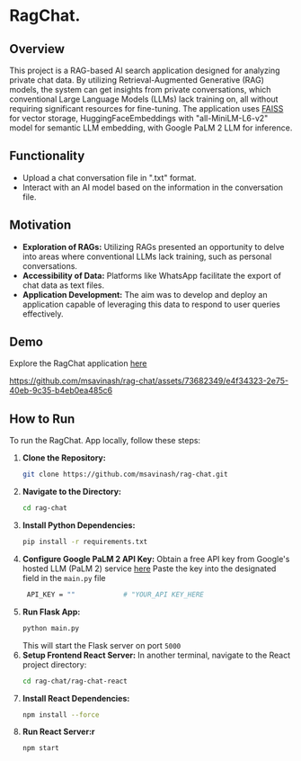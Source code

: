 # RagChat.

## Overview

This project is a RAG-based AI search application designed for analyzing private chat data. By utilizing Retrieval-Augmented Generative (RAG) models, the system can get insights from private conversations, which conventional Large Language Models (LLMs) lack training on, all without requiring significant resources for fine-tuning. The application uses [FAISS](https://github.com/facebookresearch/faiss) for vector storage, HuggingFaceEmbeddings with "all-MiniLM-L6-v2" model for semantic LLM embedding, with Google PaLM 2 LLM for inference.

## Functionality

- Upload a chat conversation file in ".txt" format.
- Interact with an AI model based on the information in the conversation file.

## Motivation

- **Exploration of RAGs:** Utilizing RAGs presented an opportunity to delve into areas where conventional LLMs lack training, such as personal conversations.
- **Accessibility of Data:** Platforms like WhatsApp facilitate the export of chat data as text files.
- **Application Development:** The aim was to develop and deploy an application capable of leveraging this data to respond to user queries effectively.

## Demo
Explore the RagChat application [here](https://rag-chat-seven.vercel.app/)

https://github.com/msavinash/rag-chat/assets/73682349/e4f34323-2e75-40eb-9c35-b4eb0ea485c6


## How to Run

To run the RagChat. App locally, follow these steps:

1. **Clone the Repository:**
   ```bash
   git clone https://github.com/msavinash/rag-chat.git
   ```
2. **Navigate to the Directory:**
   ```bash
   cd rag-chat
   ```
3. **Install Python Dependencies:**
    ```bash
   pip install -r requirements.txt
   ```
4. **Configure Google PaLM 2 API Key:**
     Obtain a free API key from Google's hosted LLM (PaLM 2) service [here](https://makersuite.google.com/)
     Paste the key into the designated field in the ```main.py``` file
      ```bash
       API_KEY = ""            # "YOUR_API KEY_HERE
      ```
5. **Run Flask App:**
    ```bash
   python main.py
   ```
    This will start the Flask server on port  ```5000```
6. **Setup Frontend React Server:**
    In another terminal, navigate to the React project directory:
    ```bash
    cd rag-chat/rag-chat-react
   ```
7. **Install React Dependencies:**
    ```bash
   npm install --force
   ```
8. **Run React Server:r**
    ```bash
   npm start
   ```
